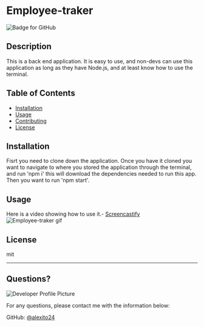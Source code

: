 # Employee-traker
  ![Badge for GitHub](https://img.shields.io/github/languages/top/alexito24/Employee-traker?style=flat&logo=appveyor)


  ## Description


  This is a back end application. It is easy to use, and non-devs can use this application as long as they have Node.js, and at least know how to use the terminal.
  ## Table of Contents
  * [Installation](#installation)
  * [Usage](#usage)
  * [Contributing](#contributing)
  * [License](#license)

  ## Installation


  Fisrt you need to clone down the application. Once you have it cloned you want to navigate to where you stored the application through the terminal, and run 'npm i' this will 
download the dependencies needed to run this app. Then you want to run 'npm start'.

  ## Usage


  Here is a video showing how  to use it.- [Screencastify](https://drive.google.com/file/d/1Ai3_T6G8ZDvngaSnKpe3R2KogcnZos5c/view)<br>
  ![Employee-traker gif](https://user-images.githubusercontent.com/87586398/131937396-69c9a3d3-7109-4bf2-8dfc-717a1625d58a.gif)


  ## License

  mit

  ---

  ## Questions?

  ![Developer Profile Picture](https://avatars.githubusercontent.com/u/87586398?v=4)

  For any questions, please contact me with the information below:

  GitHub: [@alexito24](https://api.github.com/users/alexito24)
